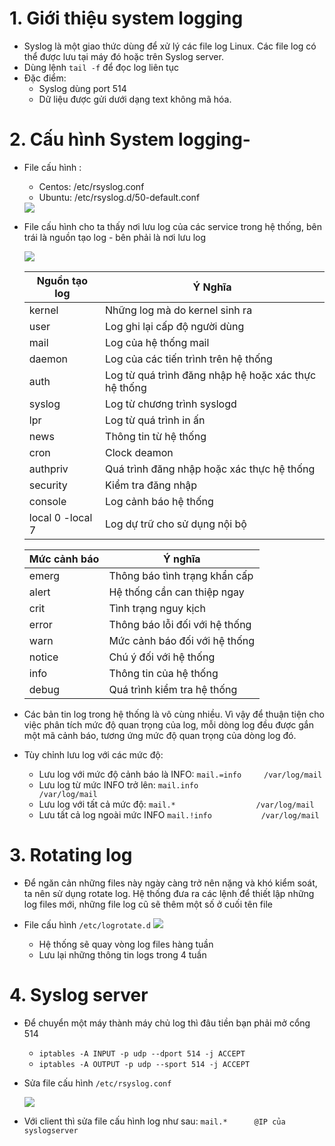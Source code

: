 # 1. Giới thiệu system logging
- Syslog là một giao thức dùng để xử lý các file log Linux. Các file log có thể được lưu tại máy đó hoặc trên Syslog server.
- Dùng lệnh `tail -f` để đọc log liên tục
- Đặc điểm:
  - Syslog dùng port 514
  - Dữ liệu được gửi dưới dạng text không mã hóa.
  
# 2. Cấu hình System logging-
- File cấu hình :
  - Centos: /etc/rsyslog.conf
  - Ubuntu: /etc/rsyslog.d/50-default.conf
  
   <img src="https://i.imgur.com/h4se6v4.png">

- File cấu hình cho ta thấy nơi lưu log của các service trong hệ thống, bên trái là nguồn tạo log - bên phải là nơi lưu log
   
   <img src="https://i.imgur.com/5chBLWw.png">
   
  |Nguồn tạo log| Ý Nghĩa|
  |-|-|
  |kernel|	Những log mà do kernel sinh ra|
  |user|	Log ghi lại cấp độ người dùng|
  |mail|	Log của hệ thống mail|
  |daemon|	Log của các tiến trình trên hệ thống|
  |auth|	Log từ quá trình đăng nhập hệ hoặc xác thực hệ thống|
  |syslog|	Log từ chương trình syslogd|
  |lpr|	Log từ quá trình in ấn|
  |news|	Thông tin từ hệ thống|
  |cron|	Clock deamon|
  |authpriv|	Quá trình đăng nhập hoặc xác thực hệ thống|
  |security|	Kiểm tra đăng nhập|
  |console|	Log cảnh báo hệ thống|
  |local 0 -local 7|	Log dự trữ cho sử dụng nội bộ|

  |Mức cảnh báo| Ý nghĩa|
  |-|-|
  |emerg|	Thông báo tình trạng khẩn cấp|
  |alert|	Hệ thống cần can thiệp ngay|
  |crit|	Tình trạng nguy kịch|
  |error|	Thông báo lỗi đối với hệ thống|
  |warn|	Mức cảnh báo đối với hệ thống|
  |notice|	Chú ý đối với hệ thống|
  |info|	Thông tin của hệ thống|
  |debug|	Quá trình kiểm tra hệ thống|

- Các bản tin log trong hệ thống là vô cùng nhiều. Vì vậy để thuận tiện cho việc phân tích mức độ quan trọng của log, mỗi dòng log đều được gắn một mã cảnh báo, tương ứng mức độ quan trọng của dòng log đó.

- Tùy chỉnh lưu log với các mức độ: 
  - Lưu log với mức độ cảnh báo là INFO: `mail.=info     /var/log/mail`
  - Lưu log từ mức INFO trở lên: `mail.info							/var/log/mail`
  - Lưu log với tất cả mức độ: `mail.*                  /var/log/mail`
  - Lưu tất cả log ngoài mức INFO `mail.!info           /var/log/mail`
  
# 3. Rotating log
- Để ngăn cản những files này ngày càng trở nên nặng và khó kiểm soát, ta nên sử dụng rotate log. Hệ thống đưa ra các lệnh để thiết lập những log files mới, những file log cũ sẽ thêm một số ở cuối tên file
- File cấu hình `/etc/logrotate.d`
   <img src="https://i.imgur.com/nFsjUjS.png">
   
   - Hệ thống sẽ quay vòng log files hàng tuần
   - Lưu lại những thông tin logs trong 4 tuần
   
# 4. Syslog server
- Để chuyển một máy thành máy chủ log thì đâu tiền bạn phải mở cổng 514
  - `iptables -A INPUT -p udp --dport 514 -j ACCEPT`
  - `iptables -A OUTPUT -p udp --sport 514 -j ACCEPT`
  
- Sửa file cấu hình `/etc/rsyslog.conf`

   <img src="https://i.imgur.com/478zHOH.png">
   
- Với client thì sửa file cấu hình log như sau:
   `mail.*      @IP của syslogserver`
   
  
  

 


